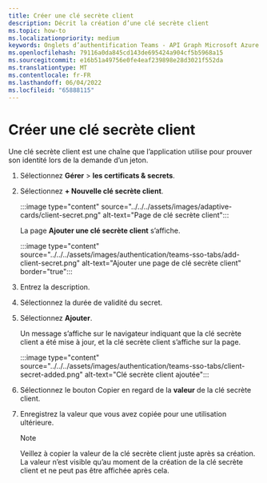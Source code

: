 ```yaml
---
title: Créer une clé secrète client
description: Décrit la création d’une clé secrète client
ms.topic: how-to
ms.localizationpriority: medium
keywords: Onglets d’authentification Teams - API Graph Microsoft Azure Active Directory (Azure AD)
ms.openlocfilehash: 79116a0da845cd143de695424a904cf5b5968a15
ms.sourcegitcommit: e16b51a49756e0fe4eaf239898e28d3021f552da
ms.translationtype: MT
ms.contentlocale: fr-FR
ms.lasthandoff: 06/04/2022
ms.locfileid: "65888115"
---
```

# <a name="create-client-secret"></a>Créer une clé secrète client

Une clé secrète client est une chaîne que l’application utilise pour prouver son identité lors de la demande d’un jeton.

1. Sélectionnez **Gérer** > **les certificats & secrets**.

2. Sélectionnez **+ Nouvelle clé secrète client**.

    :::image type="content" source="../../../assets/images/adaptive-cards/client-secret.png" alt-text="Page de clé secrète client":::

   La page **Ajouter une clé secrète client** s’affiche.

    :::image type="content" source="../../../assets/images/authentication/teams-sso-tabs/add-client-secret.png" alt-text="Ajouter une page de clé secrète client" border="true":::

3. Entrez la description.
4. Sélectionnez la durée de validité du secret.
5. Sélectionnez **Ajouter**.

   Un message s’affiche sur le navigateur indiquant que la clé secrète client a été mise à jour, et la clé secrète client s’affiche sur la page.

    :::image type="content" source="../../../assets/images/authentication/teams-sso-tabs/client-secret-added.png" alt-text="Clé secrète client ajoutée":::

6. Sélectionnez le bouton Copier en regard de la **valeur** de la clé secrète client.
7. Enregistrez la valeur que vous avez copiée pour une utilisation ultérieure.

   > [!NOTE]
   > Veillez à copier la valeur de la clé secrète client juste après sa création. La valeur n’est visible qu’au moment de la création de la clé secrète client et ne peut pas être affichée après cela.
